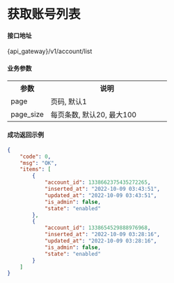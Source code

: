 # 获取账号列表

#### 接口地址

{api_gateway}/v1/account/list

#### 业务参数
<table width="100%">
    <tr>
      <th width="25%">参数</th>
      <th>说明</th>
    </tr>
    <tr>
      <td>page</td>
      <td>页码, 默认1</td>
    </tr>
    <tr>
      <td>page_size</td>
      <td>每页条数, 默认20, 最大100</td>
    </tr>
</table>

#### 成功返回示例

```json
{
    "code": 0,
    "msg": "OK",
    "items": [
        {
            "account_id": 1338662375435272265,
            "inserted_at": "2022-10-09 03:43:51",
            "updated_at": "2022-10-09 03:43:51",
            "is_admin": false,
            "state": "enabled"
        },
        {
            "account_id": 1338654529888976968,
            "inserted_at": "2022-10-09 03:28:16",
            "updated_at": "2022-10-09 03:28:16",
            "is_admin": false,
            "state": "enabled"
        }
    ]
}
```
